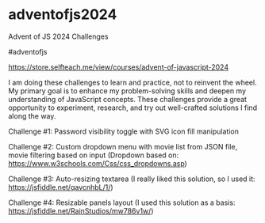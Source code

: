 # adventofjs2024
Advent of JS 2024 Challenges

#adventofjs

https://store.selfteach.me/view/courses/advent-of-javascript-2024

I am doing these challenges to learn and practice, not to reinvent the wheel. My primary goal is to enhance my problem-solving skills and deepen my understanding of JavaScript concepts. These challenges provide a great opportunity to experiment, research, and try out well-crafted solutions I find along the way.

Challenge #1: Password visibility toggle with SVG icon fill manipulation

Challenge #2: Custom dropdown menu with movie list from JSON file, movie filtering based on input
(Dropdown based on: https://www.w3schools.com/Css/css_dropdowns.asp)

Challenge #3: Auto-resizing textarea
(I really liked this solution, so I used it: https://jsfiddle.net/qavcnhbL/1/)

Challenge #4: Resizable panels layout
(I used this solution as a basis: https://jsfiddle.net/RainStudios/mw786v1w/)